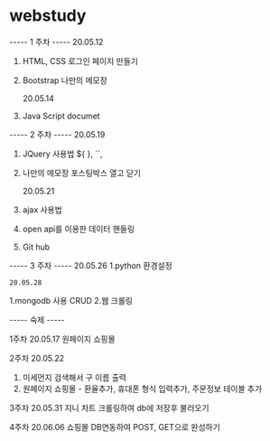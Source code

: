 # webstudy

----- 1 주차 -----
    20.05.12

1. HTML, CSS
로그인 페이지 만들기

2. Bootstrap
나만의 메모장

    20.05.14

1. Java Script
documet

----- 2 주차 -----
    20.05.19
1. JQuery 사용법
 ${ }, ``,

2. 나만의 메모장 포스팅박스 열고 닫기

    20.05.21
1. ajax 사용법

2. open api를 이용한 데이터 핸들링

3. Git hub

----- 3 주차 -----
    20.05.26
1.python 환경설정

    20.05.28
1.mongodb 사용 CRUD
2.웹 크롤링


----- 숙제 -----

1주차 20.05.17
원페이지 쇼핑몰

2주차 20.05.22
1. 미세먼지 검색해서 구 이름 출력
2. 원페이지 쇼핑몰 - 환율추가, 휴대폰 형식 입력추가, 주문정보 테이블 추가

3주차 20.05.31
지니 차트 크롤링하여 db에 저장후 불러오기

4주차 20.06.06
쇼핑몰 DB연동하여 POST, GET으로 완성하기
